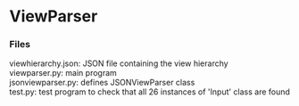 # ViewParser
### Files
viewhierarchy.json: JSON file containing the view hierarchy  
viewparser.py: main program  
jsonviewparser.py: defines JSONViewParser class  
test.py: test program to check that all 26 instances of 'Input' class are found
